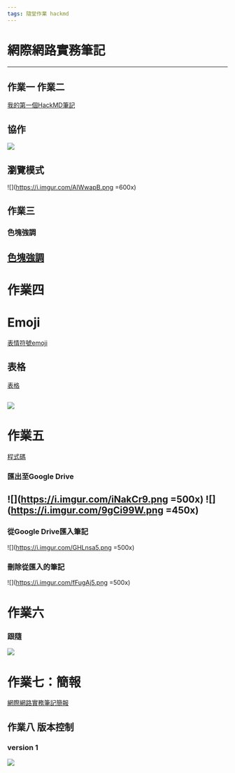 ```yaml
---
tags: 隨堂作業 hackmd
---
```


# 網際網路實務筆記
---
## 作業一 作業二
[我的第一個HackMD筆記](https://hackmd.io/@ory87900/SybaNMkk2)
## 協作
![](https://i.imgur.com/B0BUwAZ.png)
## 瀏覽模式
![](https://i.imgur.com/AIWwapB.png =600x)


## 作業三
### 色塊強調
[色塊強調](https://hackmd.io/@ory87900/rkhPc_-ln)
---

# 作業四
# Emoji
[表情符號emoji](https://hackmd.io/@ory87900/Bk0TNhcx3)
## 表格
[表格](https://hackmd.io/@ory87900/HkvjyHUfh)

![](https://i.imgur.com/mO0tKtv.png)
---
# 作業五

[程式碼](https://hackmd.io/@ory87900/B1kkYRNz2)
### 匯出至Google Drive
![](https://i.imgur.com/iNakCr9.png =500x)
![](https://i.imgur.com/9gCi99W.png =450x)
---
### 從Google Drive匯入筆記
![](https://i.imgur.com/GHLnsa5.png =500x)
### 刪除從匯入的筆記
![](https://i.imgur.com/fFugAj5.png =500x)

# 作業六

### 跟隨
![](https://i.imgur.com/ACrfjYl.png)

# 作業七：簡報
[網際網路實務筆記簡報](https://hackmd.io/@ory87900/SJ1WwGGN3)

## 作業八 版本控制
### version 1
![](https://hackmd.io/_uploads/BkkKGUoN3.png)
